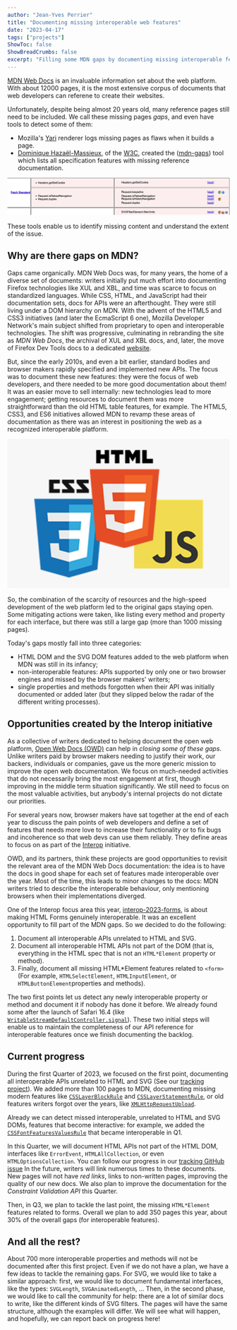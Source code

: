 ```yaml
---
author: "Jean-Yves Perrier"
title: "Documenting missing interoperable web features"
date: "2023-04-17"
tags: ["projects"]
ShowToc: false
ShowBreadCrumbs: false
excerpt: "Filling some MDN gaps by documenting missing interoperable features."
---
```


[MDN Web Docs](https://developer.mozilla.org/) is an invaluable information set about the web platform. With about 12000 pages, it is the most extensive corpus of documents that web developers can referene to create their websites.

Unfortunately, despite being almost 20 years old, many reference pages still need to be included. We call these missing pages _gaps_, and even have tools to detect some of them:

- Mozilla's [Yari](https://github.com/mdn/yari/) renderer logs missing pages as flaws when it builds a page.
- [Dominique Hazaël-Massieux](https://www.w3.org/People/Dom/), of the [W3C](https://www.w3.org/), created the ([mdn-gaps](https://dontcallmedom.github.io/mdn-gaps/)) tool which lists all specification features with missing reference documentation. 

![MDN gaps screen shot showing 5 missing fetch standard API pages and the browser support each feature](mdn-gaps-example.png)

These tools enable us to identify missing content and understand the extent of the issue.

## Why are there gaps on MDN?

Gaps came organically. MDN Web Docs was, for many years, the home of a diverse set of documents: writers initially put much effort into documenting Firefox technologies like XUL and XBL, and time was scarce to focus on standardized languages. While CSS, HTML, and JavaScript had their documentation sets, docs for APIs were an afterthought. They were still living under a DOM hierarchy on MDN. With the advent of the HTML5 and CSS3 initiatives (and later the EcmaScript 6 one), Mozilla Developer Network's main subject shifted from proprietary to open and interoperable technologies. The shift was progressive, culminating in rebranding the site as _MDN Web Docs_, the archival of XUL and XBL docs, and, later, the move of Firefox Dev Tools docs to a dedicated [website](https://firefox-source-docs.mozilla.org/).

But, since the early 2010s, and even a bit earlier, standard bodies and browser makers rapidly specified and implemented new APIs. The focus was to document these new features: they were the focus of web developers, and there needed to be more good documentation about them! It was an easier move to sell internally: new technologies lead to more engagement; getting resources to document them was more straightforward than the old HTML table features, for example. The HTML5, CSS3, and ES6 initiatives allowed MDN to revamp these areas of documentation as there was an interest in positioning the web as a recognized interoperable platform.

![The three logos of HTML5, CSS3, and JS](logos.png)

So, the combination of the scarcity of resources and the high-speed development of the web platform led to the original gaps staying open. Some mitigating actions were taken, like listing every method and property for each interface, but there was still a large gap (more than 1000 missing pages).

Today's gaps mostly fall into three categories:

- HTML DOM and the SVG DOM features added to the web platform when MDN was still in its infancy;
- non-interoperable features: APIs supported by only one or two browser engines and missed by the browser makers' writers;
- single properties and methods forgotten when their API was initially documented or added later (but they slipped below the radar of the different writing processes).

## Opportunities created by the Interop initiative

As a collective of writers dedicated to helping document the open web platform, [Open Web Docs (OWD)](https://openwebdocs.org/) can help in _closing some of these gaps_. Unlike writers paid by browser makers needing to justify their work, our backers, individuals or companies, gave us the more generic mission to improve the open web documentation. We focus on much-needed activities that do not necessarily bring the most engagement at first, though improving in the middle term situation significantly. We still need to focus on the most valuable activities, but anybody's internal projects do not dictate our priorities.

For several years now, browser makers have sat together at the end of each year to discuss the pain points of web developers and define a set of features that needs more love to increase their functionality or to fix bugs and incoherence so that web devs can use them reliably. They define areas to focus on as part of the [Interop](https://web.dev/interop-2023/) initiative.

OWD, and its partners, think these projects are good opportunities to revisit the relevant area of the MDN Web Docs documentation: the idea is to have the docs in good shape for each set of features made interoperable over the year. Most of the time, this leads to minor changes to the docs: MDN writers tried to describe the interoperable behaviour, only mentioning browsers when their implementations diverged.

One of the Interop focus area this year, [interop-2023-forms](https://wpt.fyi/results/?label=master&label=experimental&product=chrome&product=firefox&product=safari&aligned&view=interop&q=label%3Ainterop-2022-forms%20or%20label%3Ainterop-2023-forms), is about making HTML Forms genuinely interoperable. It was an excellent opportunity to fill part of the MDN gaps. So we decided to do the following:

1. Document all interoperable APIs unrelated to HTML and SVG.
2. Document all interoperable HTML APIs not part of the DOM (that is, everything in the HTML spec that is not an `HTML*Element` property or method).
3. Finally, document all missing HTML*Element features related to `<form>` (For example, `HTMLSelectElement`, `HTMLInputElement`, or `HTMLButtonElement`properties and methods).

The two first points let us detect any newly interoperable property or method and document it if nobody has done it before. We already found some after the launch of Safari 16.4 (like [`WritableStreamDefaultController.signal`](https://developer.mozilla.org/en-US/docs/Web/API/WritableStreamDefaultController/signal)). These two initial steps will enable us to maintain the completeness of our API reference for interoperable features once we finish documenting the backlog.

## Current progress

During the first Quarter of 2023, we focused on the first point, documenting all interoperable APIs unrelated to HTML and SVG (See our [tracking project](https://github.com/openwebdocs/project/issues/152)). We added more than 100 pages to MDN, documenting missing modern features like [`CSSLayerBlockRule`](https://developer.mozilla.org/en-US/docs/Web/API/CSSLayerBlockRule) and [`CSSLayerStatementRule`](https://developer.mozilla.org/en-US/docs/Web/API/CSSLayerStatementRule), or old features writers forgot over the years, like [`XMLHttpRequestUpload`](https://developer.mozilla.org/en-US/docs/Web/API/XMLHttpRequestUpload).

Already we can detect missed interoperable, unrelated to HTML and SVG DOMs, features that become interactive: for example, we added the [`CSSFontFeaturesValuesRule`](https://developer.mozilla.org/en-US/docs/Web/API/CSSFontFeatureValuesRule) that became interoperable in Q1.

In this Quarter, we will document HTML APIs not part of the HTML DOM, interfaces like `ErrorEvent`, `HTMLAllCollection`, or even `HTMLOptionsCollection`. You can follow our progress in our [tracking GitHub issue](https://github.com/openwebdocs/project/issues/153) In the future, writers will link numerous times to these documents. New pages will not have _red links_, links to non-written pages, improving the quality of our new docs. We also plan to improve the documentation for the _Constraint Validation API_ this Quarter.

Then, in Q3, we plan to tackle the last point, the missing `HTML*Element` features related to forms. Overall we plan to add 350 pages this year, about 30% of the overall gaps (for interoperable features).

## And all the rest?

About 700 more interoperable properties and methods will not be documented after this first project. Even if we do not have a plan, we have a few ideas to tackle the remaining gaps. For SVG, we would like to take a similar approach: first, we would like to document fundamental interfaces, like the types: `SVGLength`, `SVGAnimatedLength`, … Then, in the second phase, we would like to call the community for help: there are a lot of similar docs to write, like the different kinds of SVG filters. The pages will have the same structure, although the examples will differ. We will see what will happen, and hopefully, we can report back on progress here!

